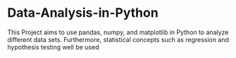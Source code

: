 # Data-Analysis-in-Python
This Project aims to use pandas, numpy, and matplotlib in Python to analyze different data sets. Furthermore, statistical concepts such as regression and hypothesis testing well be used
